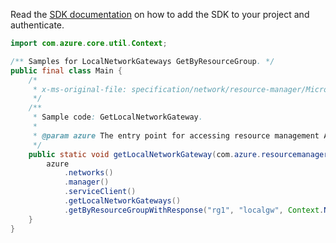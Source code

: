 Read the [SDK documentation](https://github.com/Azure/azure-sdk-for-java/blob/azure-resourcemanager_2.15.0/sdk/resourcemanager/azure-resourcemanager/README.md) on how to add the SDK to your project and authenticate.

```java
import com.azure.core.util.Context;

/** Samples for LocalNetworkGateways GetByResourceGroup. */
public final class Main {
    /*
     * x-ms-original-file: specification/network/resource-manager/Microsoft.Network/stable/2021-05-01/examples/LocalNetworkGatewayGet.json
     */
    /**
     * Sample code: GetLocalNetworkGateway.
     *
     * @param azure The entry point for accessing resource management APIs in Azure.
     */
    public static void getLocalNetworkGateway(com.azure.resourcemanager.AzureResourceManager azure) {
        azure
            .networks()
            .manager()
            .serviceClient()
            .getLocalNetworkGateways()
            .getByResourceGroupWithResponse("rg1", "localgw", Context.NONE);
    }
}
```
